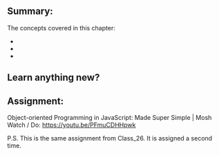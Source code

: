 ## Summary:
The concepts covered in this chapter:

* 
* 
* 

## Learn anything new?

## Assignment:
Object-oriented Programming in JavaScript: Made Super Simple | Mosh
Watch / Do: https://youtu.be/PFmuCDHHpwk

P.S. This is the same assignment from Class_26. It is assigned a second time.
